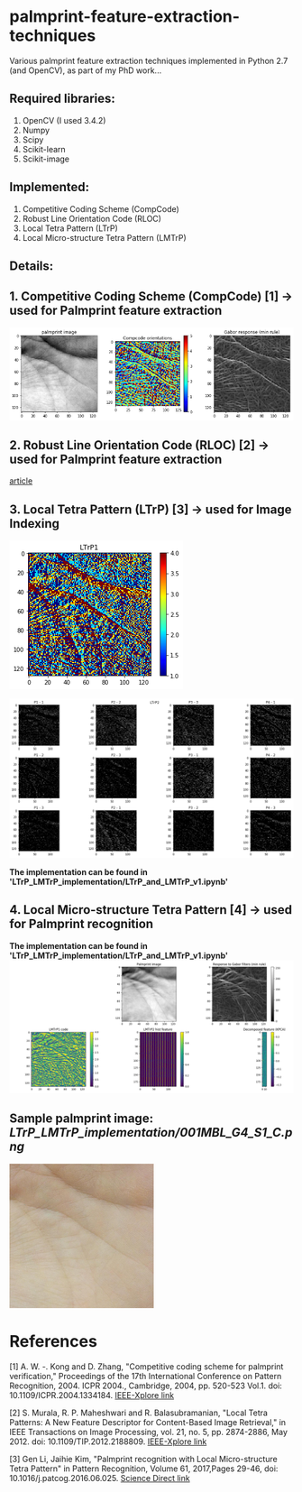 # palmprint-feature-extraction-techniques
Various palmprint feature extraction techniques implemented in Python 2.7 (and OpenCV), as part of my PhD work...

## Required libraries:
1. OpenCV (I used 3.4.2)
2. Numpy
3. Scipy
4. Scikit-learn
5. Scikit-image

## Implemented:
1. Competitive Coding Scheme (CompCode)
2. Robust Line Orientation Code (RLOC)
3. Local Tetra Pattern (LTrP)
4. Local Micro-structure Tetra Pattern (LMTrP)


## Details:
## 1. Competitive Coding Scheme (CompCode) \[1] -> used for Palmprint feature extraction

![alt text](CompCode_implementation/compcode.png "Logo Title Text 1")

## 2. Robust Line Orientation Code (RLOC) \[2] -> used for Palmprint feature extraction
[article](https://www.sciencedirect.com/science/article/pii/S0031320307004530)


## 3. Local Tetra Pattern (LTrP)  \[3] -> used for Image Indexing

![alt text](LTrP_LMTrP_implementation/ltrp1_v1.png "Logo Title Text 1")


![alt text](LTrP_LMTrP_implementation/ltrp2_v1.png "Logo Title Text 1")

**The implementation can be found in 'LTrP_LMTrP_implementation/LTrP_and_LMTrP_v1.ipynb'**


## 4. Local Micro-structure Tetra Pattern  \[4] -> used for Palmprint recognition

**The implementation can be found in 'LTrP_LMTrP_implementation/LTrP_and_LMTrP_v1.ipynb'**
![alt text](LTrP_LMTrP_implementation/input_and_intermediate_features_v1.png "Logo Title Text 1")

## Sample palmprint image: *LTrP_LMTrP_implementation/001MBL_G4_S1_C.png*

![alt text](LTrP_LMTrP_implementation/001MBL_G4_S1_C.png "Logo Title Text 1")

# References
\[1] A. W. -. Kong and D. Zhang, "Competitive coding scheme for palmprint verification," Proceedings of the 17th International Conference on Pattern Recognition, 2004. ICPR 2004., Cambridge, 2004, pp. 520-523 Vol.1. doi: 10.1109/ICPR.2004.1334184. [IEEE-Xplore link](https://ieeexplore.ieee.org/document/1334184)

\[2] S. Murala, R. P. Maheshwari and R. Balasubramanian, "Local Tetra Patterns: A New Feature Descriptor for Content-Based Image Retrieval," in IEEE Transactions on Image Processing, vol. 21, no. 5, pp. 2874-2886, May 2012.
doi: 10.1109/TIP.2012.2188809. [IEEE-Xplore link](https://ieeexplore.ieee.org/abstract/document/6175124)

\[3] Gen Li, Jaihie Kim, "Palmprint recognition with Local Micro-structure Tetra Pattern" in Pattern Recognition, Volume 61, 2017,Pages 29-46, doi: 10.1016/j.patcog.2016.06.025. [Science Direct link](http://www.sciencedirect.com/science/article/pii/S003132031630142X)



